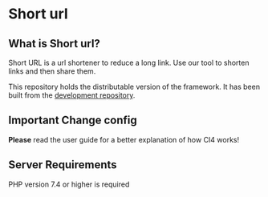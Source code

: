 # Short url

## What is Short url?

Short URL is a url shortener to reduce a long link. Use our tool to shorten links and then share them.

This repository holds the distributable version of the framework. It has been built from the
[development repository](https://github.com/rutpte/ci4_short_url_generator.git).


## Important Change config


**Please** read the user guide for a better explanation of how CI4 works!



## Server Requirements

PHP version 7.4 or higher is required

